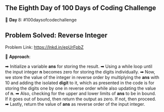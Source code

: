 The Eighth Day of 100 Days of Coding Challenge
---------------------------------------------------
📌 𝐃𝐚𝐲 8: #100daysofcodechallenge

Problem Solved: Reverse Integer
---------------------------------------------------
Problem Link: https://lnkd.in/epUrFpbZ

📌 𝐀𝐩𝐩𝐫𝐨𝐚𝐜𝐡:

➡ Initialize a variable 𝐚𝐧𝐬 for storing the result.
➡ Using a while loop until the input integer 𝐧 becomes zero for storing the digits individually.
➡ Now, we store the value of the integer in reverse order by multiplying the 𝐚𝐧𝐬 with 10 and adding the isolated 𝐝𝐢𝐠𝐢𝐭 to it, which as presented in the code is for storing the digits one by one in reverse order while also updating the value of 𝐧.
➡ Also, checking for the upper and lower limits of 𝐚𝐧𝐬 to be in bound. If it goes out of bound, then return the output as zero. If not, then proceed.
➡ Lastly, return the value of 𝐚𝐧𝐬 as reverse order of the input integer.
